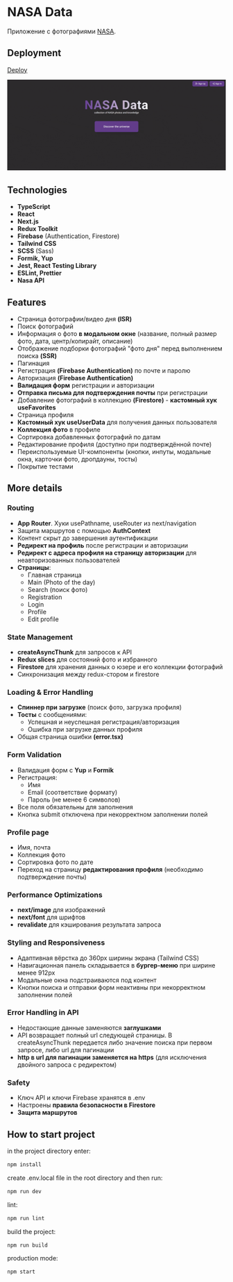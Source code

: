 # NASA Data

Приложение с фотографиями [NASA](https://api.nasa.gov/).

## Deployment

[Deploy](https://datanasa.netlify.app/)

<img src="./public/nasa_preview.gif" alt="preview" />

## Technologies

- **TypeScript**
- **React**
- **Next.js**
- **Redux Toolkit**
- **Firebase** (Authentication, Firestore)
- **Tailwind CSS**
- **SCSS** (Sass)
- **Formik, Yup**
- **Jest, React Testing Library**
- **ESLint, Prettier**
- **Nasa API**

## Features

- Страница фотографии/видео дня **(ISR)**
- Поиск фотографий
- Информация о фото **в модальном окне** (название, полный размер фото, дата, центр/копирайт, описание)
- Отображение подборки фотографий "фото дня" перед выполнением поиска **(SSR)**
- Пагинация
- Регистрация **(Firebase Authentication)** по почте и паролю
- Авторизация **(Firebase Authentication)**
- **Валидация форм** регистрации и авторизации
- **Отправка письма для подтверждения почты** при регистрации
- Добавление фотографий в коллекцию **(Firestore)** - **кастомный хук useFavorites**
- Страница профиля
- **Кастомный хук useUserData** для получения данных пользователя
- **Коллекция фото** в профиле
- Сортировка добавленных фотографий по датам
- Редактирование профиля (доступно при подтверждённой почте)
- Переиспользуемые UI-компоненты (кнопки, инпуты, модальные окна, карточки фото, дропдауны, тосты)
- Покрытие тестами

## More details

### Routing

- **App Router**. Хуки usePathname, useRouter из next/navigation
- Защита маршрутов с помощью **AuthContext**
- Контент скрыт до завершения аутентификации
- **Редирект на профиль** после регистрации и авторизации
- **Редирект с адреса профиля на страницу авторизации** для неавторизованных пользователей
- **Страницы**:
  - Главная страница
  - Main (Photo of the day)
  - Search (поиск фото)
  - Registration
  - Login
  - Profile
  - Edit profile

### State Management

- **createAsyncThunk** для запросов к API
- **Redux slices** для состояний фото и избранного
- **Firestore** для хранения данных о юзере и его коллекции фотографий
- Синхронизация между redux-стором и firestore

### Loading & Error Handling

- **Спиннер при загрузке** (поиск фото, загрузка профиля)
- **Тосты** с сообщениями:
  - Успешная и неуспешная регистрация/авторизация
  - Ошибка при загрузке данных профиля
- Общая страница ошибки **(error.tsx)**

### Form Validation

- Валидация форм с **Yup** и **Formik**
- Регистрация:
  - Имя
  - Email (соответствие формату)
  - Пароль (не менее 6 символов)
- Все поля обязательны для заполнения
- Кнопка submit отключена при некорректном заполнении полей

### Profile page

- Имя, почта
- Коллекция фото
- Сортировка фото по дате
- Переход на страницу **редактирования профиля** (необходимо подтверждение почты)

### Performance Optimizations

- **next/image** для изображений
- **next/font** для шрифтов
- **revalidate** для кэширования результата запроса

### Styling and Responsiveness

- Адаптивная вёрстка до 360px ширины экрана (Tailwind CSS)
- Навигационная панель складывается в **бургер-меню** при ширине менее 912px
- Модальные окна подстраиваются под контент
- Кнопки поиска и отправки форм неактивны при некорректном заполнении полей

### Error Handling in API

- Недостающие данные заменяются **заглушками**
- API возвращает полный url следующей страницы. В createAsyncThunk передается либо значение поиска при первом запросе, либо url для пагинации
- **http в url для пагинации заменяется на https** (для исключения двойного запроса с редиректом)

### Safety

- Ключ API и ключи Firebase хранятся в .env
- Настроены **правила безопасности в Firestore**
- **Защита маршрутов**

## How to start project

in the project directory enter:

```bash
npm install
```

create .env.local file in the root directory and then run:

```bash
npm run dev
```

lint:

```bash
npm run lint
```

build the project:

```bash
npm run build
```

production mode:

```bash
npm start
```
